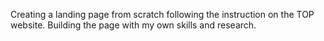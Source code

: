 Creating a landing page from scratch following the instruction on the TOP website.
Building the page with my own skills and research.